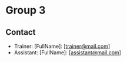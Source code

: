 # Group 3

## Contact
- Trainer: [FullName]: [trainer@mail.com]
- Assistant: [FullName]: [assistant@mail.com]
